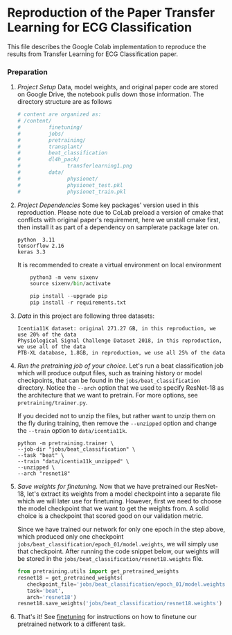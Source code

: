# Reproduction of the Paper Transfer Learning for ECG Classification

This file describes the Google Colab implementation to reproduce the results from Transfer Learning for ECG Classification paper.

### Preparation

1. *Project Setup* Data, model weights, and original paper code are stored on Google Drive, the notebook pulls down those information. The directory structure are as follows
    ```python
    # content are organized as:
    # /content/
    #         finetuning/
    #         jobs/
    #         pretraining/
    #         transplant/
    #         beat_classification
    #         dl4h_pack/
    #               transferlearning1.png
    #         data/
    #               physionet/
    #               physionet_test.pkl
    #               physionet_train.pkl
    ```


2. *Project Dependencies* Some key packages' version used in this reproduction. Please note due to CoLab preload a version of cmake that conflicts with original paper's requirement, here we unstall cmake first, then install it as part of a dependency on samplerate package later on.
    ```
    python  3.11
    tensorflow 2.16
    keras 3.3
    ```

    It is recommended to create a virtual environment on local environment

   ```python
       python3 -m venv sixenv
       source sixenv/bin/activate

       pip install --upgrade pip
       pip install -r requirements.txt
   ```



3. *Data* in this project are following three datasets:
    ```
    Icentia11K dataset: original 271.27 GB, in this reproduction, we use 20% of the data
    Physiological Signal Challenge Dataset 2018, in this reproduction, we use all of the data
    PTB-XL database, 1.8GB, in reproduction, we use all 25% of the data
    ```



4. *Run the pretraining job of your choice.* Let's run a beat classification job which will produce output files, such as training history or model checkpoints, that can be found in the `jobs/beat_classification` directory. Notice the `--arch` option that we used to specify ResNet-18 as the architecture that we want to pretrain. For more options, see `pretraining/trainer.py`.

    If you decided not to unzip the files, but rather want to unzip them on the fly during training, then remove the `--unzipped` option and change the `--train` option to `data/icentia11k`. 

    ```shell script
    python -m pretraining.trainer \
    --job-dir "jobs/beat_classification" \
    --task "beat" \
    --train "data/icentia11k_unzipped" \
    --unzipped \
    --arch "resnet18"
    ``` 


5. *Save weights for finetuning.* Now that we have pretrained our ResNet-18, let's extract its weights from a model checkpoint into a separate file which we will later use for finetuning. However, first we need to choose the model checkpoint that we want to get the weights from. A solid choice is a checkpoint that scored good on our validation metric. 

    Since we have trained our network for only one epoch in the step above, which produced only one checkpoint `jobs/beat_classification/epoch_01/model.weights`, we will simply use that checkpoint. After running the code snippet below, our weights will be stored in the `jobs/beat_classification/resnet18.weights` file.

    ```python
   from pretraining.utils import get_pretrained_weights
   resnet18 = get_pretrained_weights(
       checkpoint_file='jobs/beat_classification/epoch_01/model.weights',
       task='beat',
       arch='resnet18')
   resnet18.save_weights('jobs/beat_classification/resnet18.weights')
    ```


6. That's it! See [finetuning](../finetuning) for instructions on how to finetune our pretrained network to a different task.
